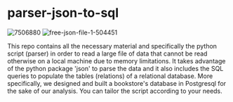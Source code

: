 # parser-json-to-sql

![7506880](https://github.com/EleniNeti/parser-json-to-sql/assets/131956623/c5b6ec59-0fc0-4982-8f7e-bcabef684733)     ![free-json-file-1-504451](https://github.com/EleniNeti/parser-json-to-sql/assets/131956623/5a2d0984-896d-43ef-a58f-3a37c48fba66)
   


This repo contains all the necessary material and specifically the python script (parser) in order to read a large file of data that cannot be read otherwise on a local machine due to memory limitations. It takes advantage of the python package 'json' to parse the data and it also includes the SQL queries to populate the tables (relations) of a relational database. More specifically, we designed and built a bookstore's database in Postgresql for the sake of our analysis. 
You can tailor the script according to your needs.
